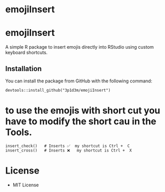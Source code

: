 emojiInsert
================

# emojiInsert

A simple R package to insert emojis directly into RStudio using custom
keyboard shortcuts.

## Installation

You can install the package from GitHub with the following command:

    devtools::install_github("3p1d3m/emojiInsert")

# to use the emojis with short cut you have to modify the short cau in the Tools.

    insert_check()   # Inserts ✅  my shortcut is Ctrl +  C
    insert_cross()   # Inserts ❌   my shortcut is Ctrl +  X

# License

- MIT License
